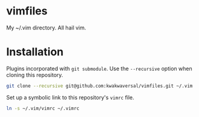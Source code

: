 # vimfiles
My ~/.vim directory. All hail vim.

# Installation

Plugins incorporated with `git submodule`. Use the `--recursive` option when
cloning this repository.

```bash
git clone --recursive git@github.com:kwakwaversal/vimfiles.git ~/.vim
```

Set up a symbolic link to this repository's `vimrc` file.

```sh
ln -s ~/.vim/vimrc ~/.vimrc
```
